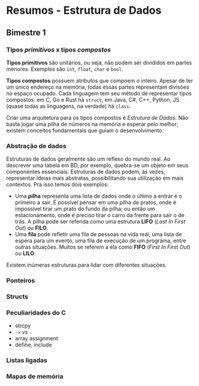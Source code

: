 # Resumos - Estrutura de Dados

## Bimestre 1

### Tipos _primitivos_ x tipos _compostos_

**Tipos primitivos** são unitários, ou seja, não podem ser divididos em partes menores. Exemplos são `int`, `float`, `char` e `bool`.

**Tipos compostos** possuem atributos que compoem o inteiro. Apesar de ter um único endereço na memória, todas essas partes representam divisões no espaço ocupado. Cada linguagem tem seu método de representar tipos compostos: em C, Go e Rust há `struct`, em Java, C#, C++, Python, JS (quase todas as linguagens, na verdade) há `class`.

Criar uma arquitetura para os tipos compostos é _Estrutura de Dados_. Não basta jogar uma pilha de números na memória e esperar pelo melhor; existem conceitos fundamentais que guiam o desenvolvimento.

### Abstração de dados

Estruturas de dados geralmente são um reflexo do mundo real. Ao descrever uma tabela em BD, por exemplo, quebra-se um objeto em seus componentes essenciais. Estruturas de dados podem, às vezes, representar ideias mais abstratas, possibilitando sua utilização em mais contextos. Pra isso temos dois exemplos:

- Uma **pilha** representa uma lista de dados onde o último a entrar é o primeiro a sair. É possível pensar em uma pilha de pratos, onde é impossível tirar um prato do fundo da pilha; ou então um estacionamento, onde é preciso tirar o carro da frente para sair o de trás. A pilha pode ser referida como uma estrutura **LIFO** (_Last In First Out_) ou **FILO**.
- Uma **fila** pode refletir uma fila de pessoas na vida real, uma lista de espera para um evento, uma fila de execução de um programa, entre outras situações. Muitos se referem a ela como **FIFO** (_First In First Out_) ou **LILO**.

Existem inúmeras estruturas para lidar com diferentes situações.

### Ponteiros

### Structs

### Peculiaridades do C

- strcpy
- `->` vs `.`
- array assignment
- define, include

### Listas ligadas

### Mapas de memória
